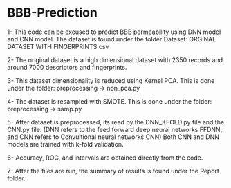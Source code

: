 # BBB-Prediction
1- This code can be excused to  predict BBB permeability using DNN model and CNN model. The dataset is found under the folder Dataset: ORGINAL DATASET WITH FINGERPRINTS.csv

2- The original dataset is a high dimensional dataset with 2350 records and around 7000 descriptors and fingerprints.

3- This dataset dimensionality is reduced using Kernel PCA. This is done under the folder: preprocessing -> non_pca.py

4- The dataset is resampled with SMOTE. This is done under the folder: preprocessing -> samp.py


5- After dataset is preprocessed, its read by the DNN_KFOLD.py file and the CNN.py file. (DNN refers to the feed forward deep neural networks FFDNN, and CNN refers to Convultional neural networks CNN)
Both CNN and DNN models are trained with k-fold validation.

6- Accuracy, ROC, and intervals are obtained directly from the code.

7- After the files are run, the summary of results is found under the Report folder.

